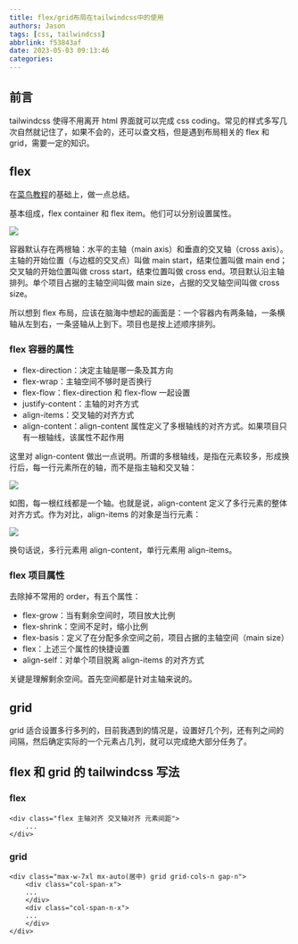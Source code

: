 ```yaml
---
title: flex/grid布局在tailwindcss中的使用
authors: Jason
tags: [css, tailwindcss]
abbrlink: f53843af
date: 2023-05-03 09:13:46
categories:
---
```


## 前言

tailwindcss 使得不用离开 html 界面就可以完成 css coding。常见的样式多写几次自然就记住了，如果不会的，还可以查文档，但是遇到布局相关的 flex 和 grid，需要一定的知识。

## flex

在[菜鸟教程](https://www.runoob.com/w3cnote/flex-grammar.html)的基础上，做一点总结。

基本组成，flex container 和 flex item。他们可以分别设置属性。

![](https://cdn.jsdelivr.net/gh/li199-code/blog-imgs@main/16830806001751683080598915.png)

容器默认存在两根轴：水平的主轴（main axis）和垂直的交叉轴（cross axis）。主轴的开始位置（与边框的交叉点）叫做 main start，结束位置叫做 main end；交叉轴的开始位置叫做 cross start，结束位置叫做 cross end。项目默认沿主轴排列。单个项目占据的主轴空间叫做 main size，占据的交叉轴空间叫做 cross size。

所以想到 flex 布局，应该在脑海中想起的画面是：一个容器内有两条轴，一条横轴从左到右，一条竖轴从上到下。项目也是按上述顺序排列。

### flex 容器的属性

- flex-direction：决定主轴是哪一条及其方向
- flex-wrap：主轴空间不够时是否换行
- flex-flow：flex-direction 和 flex-flow 一起设置
- justify-content：主轴的对齐方式
- align-items：交叉轴的对齐方式
- align-content：align-content 属性定义了多根轴线的对齐方式。如果项目只有一根轴线，该属性不起作用

这里对 align-content 做出一点说明。所谓的多根轴线，是指在元素较多，形成换行后，每一行元素所在的轴，而不是指主轴和交叉轴：

![](https://cdn.jsdelivr.net/gh/li199-code/blog-imgs@main/16830822436551683082242968.png)

如图，每一根红线都是一个轴。也就是说，align-content 定义了多行元素的整体对齐方式。作为对比，align-items 的对象是当行元素：

![](https://cdn.jsdelivr.net/gh/li199-code/blog-imgs@main/16830824356581683082435406.png)

换句话说，多行元素用 align-content，单行元素用 align-items。

### flex 项目属性

去除掉不常用的 order，有五个属性：

- flex-grow：当有剩余空间时，项目放大比例
- flex-shrink：空间不足时，缩小比例
- flex-basis：定义了在分配多余空间之前，项目占据的主轴空间（main size）
- flex：上述三个属性的快捷设置
- align-self：对单个项目脱离 align-items 的对齐方式

关键是理解剩余空间。首先空间都是针对主轴来说的。

## grid

grid 适合设置多行多列的，目前我遇到的情况是，设置好几个列，还有列之间的间隔，然后确定实际的一个元素占几列，就可以完成绝大部分任务了。

## flex 和 grid 的 tailwindcss 写法

### flex

```
<div class="flex 主轴对齐 交叉轴对齐 元素间距">
    ...
</div>
```

### grid

```
<div class="max-w-7xl mx-auto(居中) grid grid-cols-n gap-n">
    <div class="col-span-x">
    ...
    </div>
    <div class="col-span-n-x">
    ...
    </div>
</div>
```
